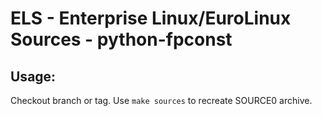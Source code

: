 # ELS - Enterprise Linux/EuroLinux Sources - python-fpconst
 
## Usage:
  Checkout branch or tag. Use `make sources` to recreate  SOURCE0 archive.
